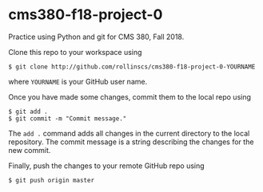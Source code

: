 # cms380-f18-project-0

Practice using Python and git for CMS 380, Fall 2018.

Clone this repo to your workspace using

```
$ git clone http://github.com/rollinscs/cms380-f18-project-0-YOURNAME
```

where `YOURNAME` is your GitHub user name.

Once you have made some changes, commit them to the local repo using

```
$ git add .
$ git commit -m "Commit message."
```
The `add .` command adds all changes in the current directory to the local repository. The commit message is a string describing the changes for the new commit.

Finally, push the changes to your remote GitHub repo using

```
$ git push origin master
```
